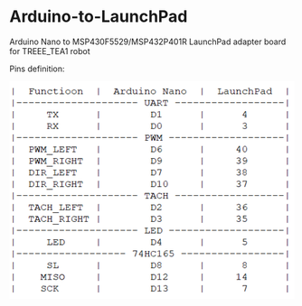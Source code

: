 # Arduino-to-LaunchPad
Arduino Nano to MSP430F5529/MSP432P401R LaunchPad adapter board for TREEE_TEA1 robot

Pins definition:

![image](https://github.com/Shuyang-z/Arduino-to-LaunchPad/blob/master/pinmap.PNG)
